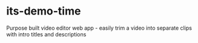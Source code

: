 # its-demo-time
Purpose built video editor web app - easily trim a video into separate clips with intro titles and descriptions
